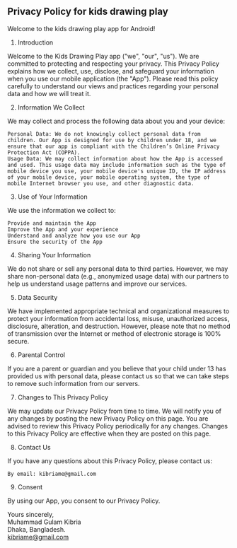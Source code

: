 ## Privacy Policy for kids drawing play

Welcome to the kids drawing play app for Android!

1. Introduction

Welcome to the Kids Drawing Play app ("we", "our", "us"). We are committed to protecting and respecting your privacy. This Privacy Policy explains how we collect, use, disclose, and safeguard your information when you use our mobile application (the "App"). Please read this policy carefully to understand our views and practices regarding your personal data and how we will treat it.

2. Information We Collect

We may collect and process the following data about you and your device:

    Personal Data: We do not knowingly collect personal data from children. Our App is designed for use by children under 18, and we ensure that our app is compliant with the Children’s Online Privacy Protection Act (COPPA).
    Usage Data: We may collect information about how the App is accessed and used. This usage data may include information such as the type of mobile device you use, your mobile device's unique ID, the IP address of your mobile device, your mobile operating system, the type of mobile Internet browser you use, and other diagnostic data.

3. Use of Your Information

We use the information we collect to:

    Provide and maintain the App
    Improve the App and your experience
    Understand and analyze how you use our App
    Ensure the security of the App

4. Sharing Your Information

We do not share or sell any personal data to third parties. However, we may share non-personal data (e.g., anonymized usage data) with our partners to help us understand usage patterns and improve our services.

5. Data Security

We have implemented appropriate technical and organizational measures to protect your information from accidental loss, misuse, unauthorized access, disclosure, alteration, and destruction. However, please note that no method of transmission over the Internet or method of electronic storage is 100% secure.

6. Parental Control

If you are a parent or guardian and you believe that your child under 13 has provided us with personal data, please contact us so that we can take steps to remove such information from our servers.

7. Changes to This Privacy Policy

We may update our Privacy Policy from time to time. We will notify you of any changes by posting the new Privacy Policy on this page. You are advised to review this Privacy Policy periodically for any changes. Changes to this Privacy Policy are effective when they are posted on this page.

8. Contact Us

If you have any questions about this Privacy Policy, please contact us:

    By email: kibriame@gmail.com

9. Consent

By using our App, you consent to our Privacy Policy.

Yours sincerely,  
Muhammad Gulam Kibria  
Dhaka, Bangladesh.  
kibriame@gmail.com
